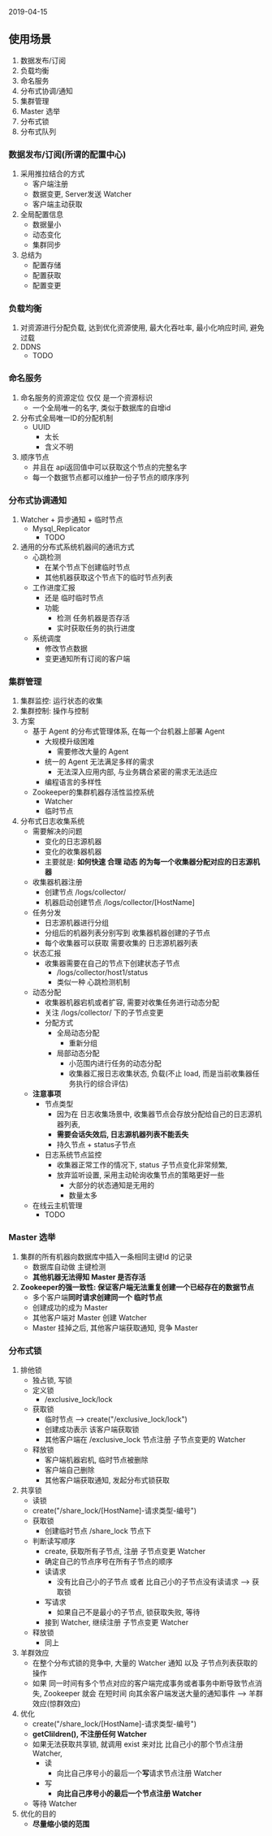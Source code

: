 2019-04-15

## 使用场景
1. 数据发布/订阅
2. 负载均衡
3. 命名服务
4. 分布式协调/通知
5. 集群管理
6. Master 选举
7. 分布式锁
8. 分布式队列

### 数据发布/订阅(所谓的配置中心)
1. 采用推拉结合的方式
    - 客户端注册
    - 数据变更, Server发送 Watcher
    - 客户端主动获取
2. 全局配置信息
    - 数据量小
    - 动态变化
    - 集群同步
3. 总结为
    - 配置存储
    - 配置获取
    - 配置变更

### 负载均衡
1. 对资源进行分配负载, 达到优化资源使用, 最大化吞吐率, 最小化响应时间, 避免过载
2. DDNS
    - TODO

### 命名服务
1. 命名服务的资源定位 仅仅 是一个资源标识
    - 一个全局唯一的名字, 类似于数据库的自增id
2. 分布式全局唯一ID的分配机制
    - UUID
        - 太长
        - 含义不明
3. 顺序节点
    - 并且在 api返回值中可以获取这个节点的完整名字
    - 每一个数据节点都可以维护一份子节点的顺序序列
    
### 分布式协调通知
1. Watcher + 异步通知 + 临时节点
    - Mysql_Replicator
        - TODO
2. 通用的分布式系统机器间的通讯方式
    - 心跳检测
        - 在某个节点下创建临时节点
        - 其他机器获取这个节点下的临时节点列表
    - 工作进度汇报
        - 还是 临时临时节点
        - 功能
            - 检测 任务机器是否存活
            - 实时获取任务的执行进度
    - 系统调度
        - 修改节点数据
        - 变更通知所有订阅的客户端

### 集群管理
1. 集群监控: 运行状态的收集
2. 集群控制: 操作与控制
3. 方案
    - 基于 Agent 的分布式管理体系, 在每一个台机器上部署 Agent
        - 大规模升级困难
            - 需要修改大量的 Agent
        - 统一的 Agent 无法满足多样的需求
            - 无法深入应用内部, 与业务耦合紧密的需求无法适应
        - 编程语言的多样性
    - Zookeeper的集群机器存活性监控系统
        - Watcher
        - 临时节点
4. 分布式日志收集系统
    - 需要解决的问题
        - 变化的日志源机器
        - 变化的收集器机器
        - 主要就是: **如何快速 合理 动态 的为每一个收集器分配对应的日志源机器**
    - 收集器机器注册
        - 创建节点 /logs/collector/
        - 机器启动创建节点 /logs/collector/[HostName]
    - 任务分发
        - 日志源机器进行分组
        - 分组后的机器列表分别写到 收集器机器创建的子节点
        - 每个收集器可以获取 需要收集的 日志源机器列表
    - 状态汇报
        - 收集器需要在自己的节点下创建状态子节点
            - /logs/collector/host1/status
            - 类似一种 心跳检测机制
    - 动态分配
        - 收集器机器宕机或者扩容, 需要对收集任务进行动态分配
        - 关注 /logs/collector/ 下的子节点变更
        - 分配方式
            - 全局动态分配
                - 重新分组
            - 局部动态分配
                - 小范围内进行任务的动态分配
                - 收集器汇报日志收集状态, 负载(不止 load, 而是当前收集器任务执行的综合评估)
    - **注意事项**
        - 节点类型
            - 因为在 日志收集场景中, 收集器节点会存放分配给自己的日志源机器列表, 
            - **需要会话失效后, 日志源机器列表不能丢失**
            - 持久节点 + status子节点
        - 日志系统节点监控
            - 收集器正常工作的情况下, status 子节点变化非常频繁, 
            - 放弃监听设置, 采用主动轮询收集节点的策略更好一些
                - 大部分的状态通知是无用的
                - 数量太多
    - 在线云主机管理
        - TODO

### Master 选举
1. 集群的所有机器向数据库中插入一条相同主键Id 的记录
    - 数据库自动做 主键检测
    - **其他机器无法得知 Master 是否存活**
2. **Zookeeper的强一致性: 保证客户端无法重复创建一个已经存在的数据节点**
    - 多个客户端**同时请求创建同一个 临时节点**
    - 创建成功的成为 Master
    - 其他客户端对 Master 创建 Watcher
    - Master 挂掉之后, 其他客户端获取通知, 竞争 Master
    
### 分布式锁
1. 排他锁
    - 独占锁, 写锁
    - 定义锁
        - /exclusive_lock/lock
    - 获取锁
        - 临时节点 --> create("/exclusive_lock/lock")
        - 创建成功表示 该客户端获取锁
        - 其他客户端在 /exclusive_lock 节点注册 子节点变更的 Watcher
    - 释放锁
        - 客户端机器宕机, 临时节点被删除
        - 客户端自己删除
        - 其他客户端获取通知, 发起分布式锁获取
2. 共享锁
    - 读锁
    - create("/share_lock/[HostName]-请求类型-编号")
    - 获取锁
        - 创建临时节点 /share_lock 节点下
    - 判断读写顺序
        - create, 获取所有子节点, 注册 子节点变更 Watcher
        - 确定自己的节点序号在所有子节点的顺序
        - 读请求
            - 没有比自己小的子节点 或者 比自己小的子节点没有读请求 --> 获取锁
        - 写请求
            - 如果自己不是最小的子节点, 锁获取失败, 等待
        - 接到 Watcher, 继续注册 子节点变更 Watcher
    - 释放锁
        - 同上
3. 羊群效应
    - 在整个分布式锁的竞争中, 大量的 Watcher 通知 以及 子节点列表获取的操作
    - 如果 同一时间有多个节点对应的客户端完成事务或者事务中断导致节点消失, Zookeeper 就会
        在短时间 向其余客户端发送大量的通知事件 --> 羊群效应(惊群效应)
4. 优化
    - create("/share_lock/[HostName]-请求类型-编号")
    - **getClildren(), 不注册任何 Watcher**
    - 如果无法获取共享锁, 就调用 exist 来对比 比自己小的那个节点注册 Watcher, 
        - 读
            - 向比自己序号小的最后一个**写**请求节点注册 Watcher
        - 写
            - **向比自己序号小的最后一个节点注册 Watcher**
    - 等待 Watcher
4. 优化的目的
    - **尽量缩小锁的范围**
       